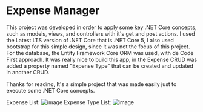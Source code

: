 ﻿# Expense Manager
This project was developed in order to apply some key .NET Core concepts, such as models, views, and controllers with it's get and post actions.
I used the Latest LTS version of .NET Core that is .NET Core 5, I also used bootstrap for this simple design, since it was not the focus of this project.
For the database, the Entity Framework Core ORM was used, with de Code First approach.
It was really nice to build this app, in the Expense CRUD was added a property named "Expense Type" that can be created and updated in another CRUD.

Thanks for reading, 
It's a simple project that was made easily just to execute some .NET Core concepts.

Expense List:
![image](https://user-images.githubusercontent.com/66966967/136130914-34864909-c7a9-4284-948c-fc2ba78fdaf4.png)
Expense Type List: 
![image](https://user-images.githubusercontent.com/66966967/136130944-abf9596d-e3e7-43da-bb92-4e6a79072b2b.png)
